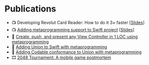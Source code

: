 # Publications

* 📺 Developing Revolut Card Reader: How to do it 3× faster [[Slides](https://docs.google.com/presentation/d/1CUNFeO-r0XCcN4bxmc2DcfbBEAwQBtMlH0-FPldURls)]
* 📺 [Adding metaprogramming support to Swift project](https://www.youtube.com/watch?v=FPYwhSGeWk0) [[Slides](https://docs.google.com/presentation/d/1PBwOgoeQMXFd4umqap1LpvTCeNjhgiqtWhxL2hOOyCI)]
* 📖 [Create, push, and present any View Controller in 1 LOC using metaprogramming](https://dev.to/ivangoremykin/create-push-and-present-any-view-controller-in-1-loc-using-metaprogramming-4o8d)
* 📖 [Adding Union to Swift with metaprogramming](https://dev.to/ivangoremykin/adding-union-to-swift-with-metaprogramming-gld)
* 📖 [Adding Codable conformance to Union with metaprogramming](https://dev.to/ivangoremykin/adding-codable-conformance-to-union-with-metaprogramming-6ce)
* 🎞️ [2048 Tournament: A mobile game postmortem](https://docs.google.com/presentation/d/1VxAJ-2Mzo5yBv29wi4oa0SuZPVIb7waZ7xNgANvQ6wE)
